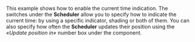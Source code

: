 This example shows how to&nbsp;enable the current time indication. The switches under the **Scheduler** allow you to&nbsp;specify how to&nbsp;indicate the current time: by&nbsp;using a&nbsp;specific indicator, shading or&nbsp;both of&nbsp;them. You can also specify how often the **Scheduler** updates their position using the *&laquo;Update position in&raquo;* number box under the component.
